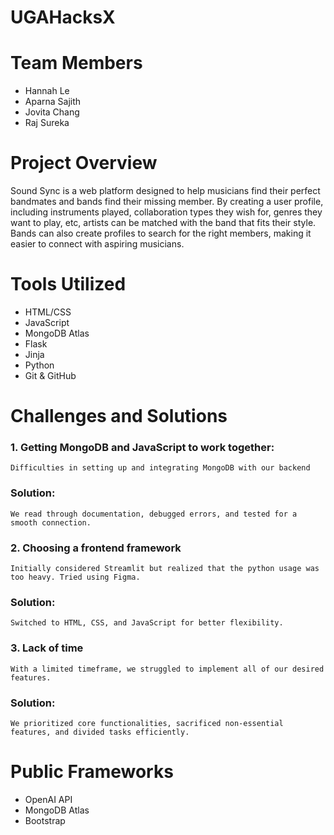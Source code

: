 # UGAHacksX
# Team Members
- Hannah Le
- Aparna Sajith
- Jovita Chang
- Raj Sureka
# Project Overview
Sound Sync is a web platform designed to help musicians find their perfect bandmates and bands find their missing member. By creating a user profile, including instruments played, collaboration types they wish for, genres they want to play, etc, artists can be matched with the band that fits their style. Bands can also create profiles to search for the right members, making it easier to connect with aspiring musicians.
# Tools Utilized
- HTML/CSS
- JavaScript
- MongoDB Atlas
- Flask
- Jinja
- Python
- Git & GitHub
# Challenges and Solutions
### 1. Getting MongoDB and JavaScript to work together:
    Difficulties in setting up and integrating MongoDB with our backend
###     Solution:
    We read through documentation, debugged errors, and tested for a smooth connection.
### 2. Choosing a frontend framework
    Initially considered Streamlit but realized that the python usage was too heavy. Tried using Figma.
###     Solution:
    Switched to HTML, CSS, and JavaScript for better flexibility.
### 3. Lack of time
    With a limited timeframe, we struggled to implement all of our desired features.
###     Solution:
    We prioritized core functionalities, sacrificed non-essential features, and divided tasks efficiently.
# Public Frameworks
- OpenAI API
- MongoDB Atlas
- Bootstrap
